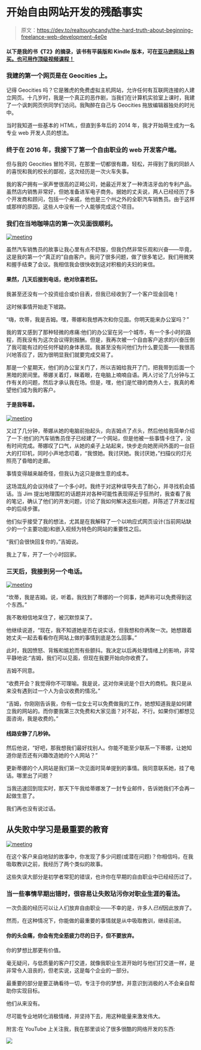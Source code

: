 # 开始自由网站开发的残酷事实

> 原文：<https://dev.to/realtoughcandy/the-hard-truth-about-beginning-freelance-web-development-4e0e>

#### 以下是我的书《T2》的摘录，该书有平装版和 Kindle 版本，可在[亚马逊网站上购买。也可用作顶级](https://amzn.to/2KFCYxa)[视频课程！](https://realtoughcandy.teachable.com/p/freelance-newbie-become-a-freelance-web-developer)

### 我建的第一个网页是在 Geocities 上。

记得 Geocities 吗？它是雅虎的免费虚拟主机网站，允许任何有互联网连接的人建立网页。十几岁时，我是一个真正的恶作剧，当我们在计算机实验室上课时，我建了一个讽刺网页供同学们访问。我陶醉在自己与 Geocities 拖放编辑器独处的时光中。

当时我知道一些基本的 HTML，但直到多年后的 2014 年，我才开始萌生成为一名专业 web 开发人员的想法。

### 终于在 2016 年，我接下了第一个自由职业的 web 开发客户端。

但与我的 Geocities 冒险不同，在那里一切都很有趣，轻松，并得到了我的同龄人的喜悦和我的校长的鄙视，这次经历是一次火车失事。

我的客户拥有一家声誉很高的正畸公司，她最近开发了一种清洁牙齿的专利产品。虽然店内销售非常好，但她准备进军电子商务。据她的丈夫说，两人已经经历了多个开发商和顾问，包括一个亲戚，他也是三个州之外的全职汽车销售员。由于这样或那样的原因，这些人中没有一个人能够完成这个项目。

### 我们在当地咖啡店的第一次见面很顺利。

[![meeting](img/c29aa7510c01c43a6f10e31ca7bbbd3f.png)](https://res.cloudinary.com/practicaldev/image/fetch/s--Zkbhsdnr--/c_limit%2Cf_auto%2Cfl_progressive%2Cq_auto%2Cw_880/https://cdn.pixabay.com/photo/2019/03/17/17/29/business-4061501_960_720.png)

虽然汽车销售员的故事让我心里有点不舒服，但我仍然非常乐观和兴奋——毕竟，这是我的第一个“真正的”自由客户。我问了很多问题，做了很多笔记，我们用微笑和握手结束了会议。我相信我会很快收到这对积极的夫妇的来信。

#### 果然，几天后接到电话，绝对欣喜若狂。

我甚至还没有一个投资组合或价目表，但我已经收到了一个客户现金回电！

这时候事情开始走下坡路。

“嗨，坎蒂，我是吉姆。嘿，蒂娜和我想再次和你见面。你明天能来办公室吗？”

我的胃又感到了那种轻微的疼痛:他们的办公室在另一个城市，有一个多小时的路程，而我没有为这次会议得到报酬。但是，我再次被一个自由客户追求的兴奋压倒了我可能有过的任何怀疑的身体表现。我甚至没有问他们为什么要见面——我很高兴地答应了，因为很明显我们就要完成交易了。

那是一个星期天，他们的办公室关门了，所以吉姆给我开了门，把我带到后面一个黑暗的房间里。蒂娜关着灯，眯着眼，在电脑上喃喃自语。两人讨论了几分钟与工作有关的问题，然后才承认我在场。但是，嘿，他们是忙碌的商务人士，我真的希望他们成为我的客户。

#### 于是我等着。

[![meeting](img/7c8f9f04608dab4cc248f8bfc9c50faf.png)](https://res.cloudinary.com/practicaldev/image/fetch/s--oL_DUDiR--/c_limit%2Cf_auto%2Cfl_progressive%2Cq_auto%2Cw_880/https://www.shareicon.net/data/512x512/2015/12/20/690354_people_512x512.png)

又过了几分钟，蒂娜从她的电脑前抬起头，向吉姆点了点头，然后他给我简单介绍了一下:他们的汽车销售员侄子已经建了一个网站，但是他被一些事情卡住了，没有时间完成。蒂娜叹了口气，从她的桌子上站起来，快步走向她房间外面的一台巨大的打印机，同时小声地念叨着，“我恨她。我讨厌她。我讨厌她，”扫描仪的灯光照亮了昏暗的走廊。

事情变得越来越奇怪，但我认为这只是做生意的成本。

这场混乱的会议持续了一个多小时。我终于对这种误导失去了耐心，并寻找机会插话。当 Jim 提出地理围栏的话题并对各种可能性表现得近乎狂热时，我查看了我的笔记，确认了他们的开发问题，讨论了我如何解决这些问题，并陈述了开发过程中的后续步骤。

他们似乎接受了我的想法，尤其是在我解释了一个以响应式网页设计(当前网站缺少的一个主要功能)和嵌入视频为特色的网站的重要性之后。

“我们会很快回复你的，”吉姆说。

我上了车，开了一个小时回家。

### 三天后，我接到另一个电话。

[![meeting](img/1daa3d11688554022973f9b9f5e8dc4a.png)](https://res.cloudinary.com/practicaldev/image/fetch/s--XvhMt9vo--/c_limit%2Cf_auto%2Cfl_progressive%2Cq_auto%2Cw_880/https://cdn.pixabay.com/photo/2018/06/29/20/58/call-3506652_960_720.png)

“坎蒂，我是吉姆。说，听着。我找到了蒂娜的一个同事，她声称可以免费得到这个东西。”

我不敢相信地呆住了，被沉默惊呆了。

他继续说道，“现在，我不知道她是否在说实话，但我想和你再聚一次。她想跟着她丈夫一起去看看你在网站上做的事情到底是怎么回事。”

此时，我因愤怒、背叛和尴尬而有些颤抖。我决定以后再处理情绪上的影响，非常平静地说:“吉姆，我们可以见面，但现在我要开始向你收费了。

吉姆不同意。

“收费开会？我觉得你不可理喻。我是说，这对你来说是个巨大的商机。我只是从来没有遇到过一个人为会议收费的情况。”

“吉姆，你刚刚告诉我，你有一位女士可以免费做我的工作，她想知道我是如何建立我的网站的。而你要我第三次免费和大家见面？对不起，不行。如果你们都想见面咨询，我是收费的。”

#### 线路安静了几秒钟。

然后他说，“好吧，那我想我们最好找别人。你能不能至少联系一下蒂娜，让她知道你是否还有兴趣改造她的个人网站？”

更新蒂娜的个人网站是我们第一次见面时简单提到的事情。我同意联系她，挂了电话。哪里出了问题？

当我迅速回到现实时，那天下午我给蒂娜发了一封专业邮件，告诉她我们不会再一起做生意了。

我们再也没有说过话。

## 从失败中学习是最重要的教育

[![meeting](img/b1012d5e496d3e236980aa015d0df742.png)](https://res.cloudinary.com/practicaldev/image/fetch/s--ndpvxA6J--/c_limit%2Cf_auto%2Cfl_progressive%2Cq_auto%2Cw_880/https://mynewstrangelypeculiarblog.files.wordpress.com/2015/08/headdesk.png%3Fw%3D584)

在这个客户来自地狱的故事中，你发现了多少问题(或潜在问题)？你相信吗，在我吸取教训之前，我经历了两个类似的故事。

这些失误大部分是初学者常犯的错误，也许你在早期的自由职业中已经经历过了。

### 当一些事情早期出错时，很容易让失败玷污你对职业生涯的看法。

一次负面的经历可以让人们放弃自由职业——不幸的是，许多人*已经*因此放弃了。

然而，在这种情况下，你能做的最重要的事情就是从中吸取教训，继续前进。

#### 你的头会痛，你会有完全筋疲力尽的日子，但不要放弃。

你的梦想比那更有价值。

毫无疑问，与低质量的客户打交道，就像我职业生涯开始时与他们打交道一样，是非常令人沮丧的，但老实说，这是每个企业的一部分。

最重要的部分是要正确看待一切，专注于你的梦想，并意识到消极的人不会亲自帮助你实现目标。

他们从来没有。

尽可能专业地转化消极情绪，并坚持下去，用这种能量来激发伟大。

附言:在 YouTube 上关注我，我在那里谈论了很多很酷的网络开发的东西:

[![](img/429df5f215c75f692495b511a25b8170.png)](http://www.youtube.com/watch?feature=player_embedded&v=AezH5ef1_3U<br>%0A)